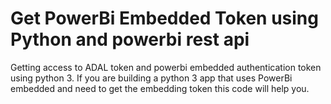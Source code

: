 # Get PowerBi Embedded Token using Python and powerbi rest api
Getting access to ADAL token and powerbi embedded authentication token using python 3. If you are building a python 3 app that uses PowerBi embedded and need to get the embedding token this code will help you.

